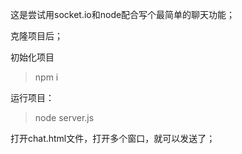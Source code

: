 这是尝试用socket.io和node配合写个最简单的聊天功能；

克隆项目后；

初始化项目
> npm i

运行项目：
> node server.js

打开chat.html文件，打开多个窗口，就可以发送了；
